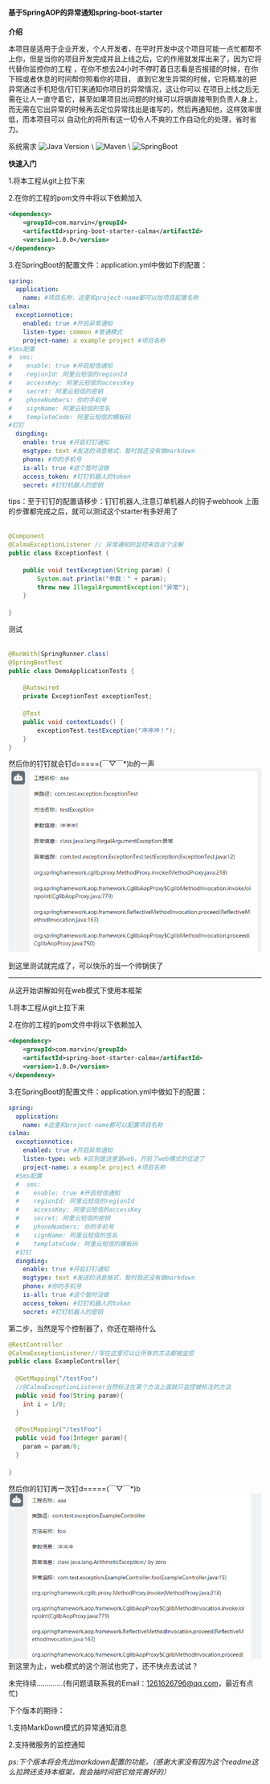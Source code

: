 #### 基于SpringAOP的异常通知spring-boot-starter

**介绍**

本项目是适用于企业开发，个人开发者，在平时开发中这个项目可能一点忙都帮不上你，但是当你的项目开发完成并且上线之后，它的作用就发挥出来了，因为它将代替你监控你的工程
，在你不想去24小时不停盯着日志看是否报错的时候，在你下班或者休息的时间帮你照看你的项目， 直到它发生异常的时候，它将精准的把异常通过手机短信/钉钉来通知你项目的异常情况，这让你可以
在项目上线之后无需在让人一直守着它，甚至如果项目出问题的时候可以将锅直接甩到负责人身上， 而无需在它出异常的时候再去定位异常找出是谁写的，然后再通知他，这样效率很低，而本项目可以 自动化的将所有这一切令人不爽的工作自动化的处理，省时省力。

系统需求 ![Java Version](https://img.shields.io/badge/Java%20Version-1.8%2B-brightgreen?style=flat-square&logo=appveyor) \  ![Maven](https://img.shields.io/badge/Maven-3.2.5%2B-brightgreen?style=flat-square&logo=appveyor) \ ![SpringBoot](https://img.shields.io/badge/SpringBoot-2.3.6.RELEASE-brightgreen?style=flat-square&logo=appveyor)

**快速入门**

1.将本工程从git上拉下来

2.在你的工程的pom文件中将以下依赖加入

```xml
<dependency>
    <groupId>com.marvin</groupId>
    <artifactId>spring-boot-starter-calma</artifactId>
    <version>1.0.0</version>
</dependency>
```

3.在SpringBoot的配置文件：application.yml中做如下的配置：

```yaml
spring:
  application:
    name: #项目名称，这里和project-name都可以给项目配置名称
calma:
  exceptionnotice:
    enabled: true #开启异常通知
    listen-type: common #普通模式
    project-name: a example project #项目名称
#Sms配置
#  sms:
#    enable: true #开启短信通知
#    regionId: 阿里云短信的regionId
#    accessKey: 阿里云短信的accessKey
#    secret: 阿里云短信的密钥
#    phoneNumbers: 你的手机号
#    signName: 阿里云短信的签名
#    templateCode: 阿里云短信的模板码
#钉钉
  dingding:
    enable: true #开启钉钉通知
    msgtype: text #发送的消息格式，暂时我还没有做markdown
    phone: #你的手机号
    is-all: true #这个暂时没做
    access_token: #钉钉机器人的token
    secret: #钉钉机器人的密钥
```

tips：至于钉钉的配置请移步：钉钉机器人,注意订单机器人的钩子webhook 上面的步骤都完成之后，就可以测试这个starter有多好用了

[钉钉机器人]:https://developers.dingtalk.com/document/app/custom-robot-access

```java

@Component
@CalmaExceptionListener // 异常通知的监控来自这个注解
public class ExceptionTest {

    public void testException(String param) {
        System.out.println("参数：" + param);
        throw new IllegalArgumentException("异常");
    }

}

```

测试

```java

@RunWith(SpringRunner.class)
@SpringBootTest
public class DemoApplicationTests {

    @Autowired
    private ExceptionTest exceptionTest;

    @Test
    public void contextLoads() {
        exceptionTest.testException("冲冲冲！");
    }
}
```
然后你的钉钉就会钉d=====(￣▽￣*)b的一声
![img.png](src/main/resources/common.png)

到这里测试就完成了，可以快乐的当一个帅锅侠了

--------------------------------------------------------------------

从这开始讲解如何在web模式下使用本框架

1.将本工程从git上拉下来

2.在你的工程的pom文件中将以下依赖加入

```xml
<dependency>
    <groupId>com.marvin</groupId>
    <artifactId>spring-boot-starter-calma</artifactId>
    <version>1.0.0</version>
</dependency>
```

3.在SpringBoot的配置文件：application.yml中做如下的配置：

```yaml
spring:
  application:
    name: #这里和project-name都可以配置项目名称
calma:
  exceptionnotice:
    enabled: true #开启异常通知
    listen-type: web #区别是这里是web，开启了web模式的征途了
    project-name: a example project #项目名称
  #Sms配置
  #  sms:
  #    enable: true #开启短信通知
  #    regionId: 阿里云短信的regionId
  #    accessKey: 阿里云短信的accessKey
  #    secret: 阿里云短信的密钥
  #    phoneNumbers: 你的手机号
  #    signName: 阿里云短信的签名
  #    templateCode: 阿里云短信的模板码
  #钉钉
  dingding:
    enable: true #开启钉钉通知
    msgtype: text #发送的消息格式，暂时我还没有做markdown
    phone: #你的手机号
    is-all: true #这个暂时没做
    access_token: #钉钉机器人的token
    secret: #钉钉机器人的密钥
```
第二步，当然是写个控制器了，你还在期待什么
```java
@RestController
@CalmaExceptionListener//写在这里可以让所有的方法都被监控
public class ExampleController{

  @GetMapping("/testFoo")
  //@CalmaExceptionListener当然标注在某个方法上面就只监控被标注的方法
  public void foo(String param){
    int i = 1/0;
  }
  
  @PostMapping("/testFoo")
  public void foo(Integer param){
    param = param/0;
  }
  
}
```
然后你的钉钉再一次钉d=====(￣▽￣*)b
![img_1.png](src/main/resources/web.png)
到这里为止，web模式的这个测试也完了，还不快点去试试？

未完待续.............(有问题请联系我的Email：1261626796@qq.com，最近有点忙)

下个版本的期待：

1.支持MarkDown模式的异常通知消息

2.支持微服务的监控通知

_ps:下个版本将会先出markdown配置的功能，（感谢大家没有因为这个readme这么拉跨还支持本框架，我会抽时间把它给完善好的）_

